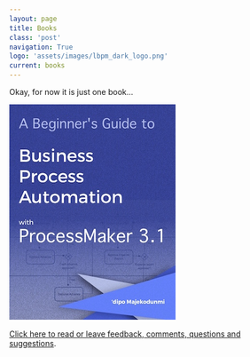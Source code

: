 ```yaml
---
layout: page
title: Books
class: 'post'
navigation: True
logo: 'assets/images/lbpm_dark_logo.png'
current: books
---
```


Okay, for now it is just one book...

[![A Beginner's Guide to Business Process Automation with ProcessMaker 3.1](/assets/images/books/beginnersguide.jpeg)](https://leanpub.com/beginnersguidetoprocessmaker)

[Click here to read or leave feedback, comments, questions and suggestions](/books/beginners-guide-feedback).
